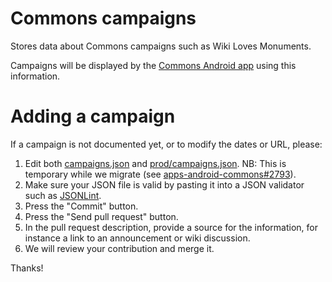 # Commons campaigns

Stores data about Commons campaigns such as Wiki Loves Monuments.

Campaigns will be displayed by the [Commons Android app](https://github.com/commons-app/apps-android-commons/) using this information.

# Adding a campaign

If a campaign is not documented yet, or to modify the dates or URL, please:

1. Edit both [campaigns.json](https://github.com/commons-app/campaigns/edit/master/campaigns.json) and [prod/campaigns.json](https://github.com/commons-app/campaigns/edit/master/campaigns.json). NB: This is temporary while we migrate (see [apps-android-commons#2793](https://github.com/commons-app/apps-android-commons/issues/2793)).
2. Make sure your JSON file is valid by pasting it into a JSON validator such as [JSONLint](https://jsonlint.com).
3. Press the "Commit" button.
4. Press the "Send pull request" button.
5. In the pull request description, provide a source for the information, for instance a link to an announcement or wiki discussion.
6. We will review your contribution and merge it.

Thanks!